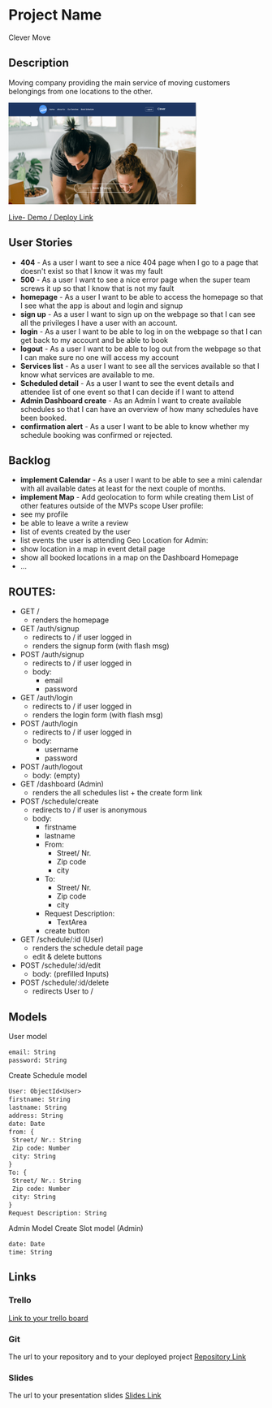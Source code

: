# Project Name
Clever Move
## Description
Moving company providing the main service of moving customers belongings from one locations to the other.

<img src="https://github.com/Cleverttech/clever-move-project/blob/main/clever-move.PNG" alt="demo-Image" margin="auto 0px" width="370" height="200"/>

[Live- Demo / Deploy Link](https://clevermove.herokuapp.com/)
## User Stories
- **404** - As a user I want to see a nice 404 page when I go to a page that doesn't exist so that I know it was my fault 
- **500** - As a user I want to see a nice error page when the super team screws it up so that I know that is not my fault
- **homepage** - As a user I want to be able to access the homepage so that I see what the app is about and login and signup
- **sign up** - As a user I want to sign up on the webpage so that I can see all the privileges I have a user with an account.
- **login** - As a user I want to be able to log in on the webpage so that I can get back to my account and be able to book
- **logout** - As a user I want to be able to log out from the webpage so that I can make sure no one will access my account
- **Services list** - As a user I want to see all the services available so that I know what services are available to me.
- **Scheduled detail** - As a user I want to see the event details and attendee list of one event so that I can decide if I want to attend 
- **Admin Dashboard create** - As an Admin I want to create available schedules so that I can have an overview of how many schedules have been booked.
- **confirmation alert** - As a user I want to be able to know whether my schedule booking was confirmed or rejected.
## Backlog
- **implement Calendar** - As a user I want to be able to see a mini calendar with all available dates at least for the next couple of months.
- **implement Map** - Add geolocation to form while creating them
List of other features outside of the MVPs scope
User profile:
- see my profile
- be able to leave a write a review
- list of events created by the user
- list events the user is attending
Geo Location for Admin:
- show location in a map in event detail page
- show all booked locations in a map on the Dashboard
Homepage
- ...
## ROUTES:
- GET / 
  - renders the homepage
- GET /auth/signup
  - redirects to / if user logged in
  - renders the signup form (with flash msg)
- POST /auth/signup
  - redirects to / if user logged in
  - body:
    - email
    - password
- GET /auth/login
  - redirects to / if user logged in
  - renders the login form (with flash msg)
- POST /auth/login
  - redirects to / if user logged in
  - body:
    - username
    - password
- POST /auth/logout
  - body: (empty)
- GET /dashboard (Admin)
  - renders the all schedules list + the create form link
- POST /schedule/create 
  - redirects to / if user is anonymous
  - body: 
    - firstname
    - lastname
    - From:
      - Street/ Nr.
      - Zip code
      - city
    - To:
      - Street/ Nr.
      - Zip code
      - city
    - Request Description:
      - TextArea
    - create button
- GET /schedule/:id (User)
  - renders the schedule detail page
  - edit & delete buttons
- POST /schedule/:id/edit 
  - body: (prefilled Inputs)     
- POST /schedule/:id/delete 
  - redirects User to /     
## Models
User model
```
email: String
password: String
```
Create Schedule model
```
User: ObjectId<User>
firstname: String
lastname: String
address: String
date: Date
from: {
 Street/ Nr.: String
 Zip code: Number
 city: String
}
To: {
 Street/ Nr.: String
 Zip code: Number
 city: String
}
Request Description: String
```
Admin Model
Create Slot model (Admin)
```
date: Date
time: String
```
## Links
### Trello
[Link to your trello board](https://trello.com/b/pHhpWMjL/dev)
### Git
The url to your repository and to your deployed project
[Repository Link](http://github.com)
### Slides
The url to your presentation slides
[Slides Link](http://slides.com)
